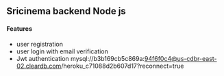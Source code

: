 ## Sricinema backend Node js
#### Features
* user registration
* user login with email verification
* Jwt authentication
mysql://b3b169cb5c869a:94f6f0c4@us-cdbr-east-02.cleardb.com/heroku_c71088d2b607d17?reconnect=true